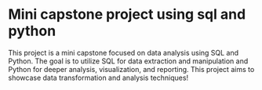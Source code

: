 # Mini capstone project using sql and python

This project is a mini capstone focused on data analysis using SQL and Python. The goal is to utilize SQL for data extraction and manipulation and Python for deeper analysis, visualization, and reporting. This project aims to showcase data transformation and analysis techniques!
